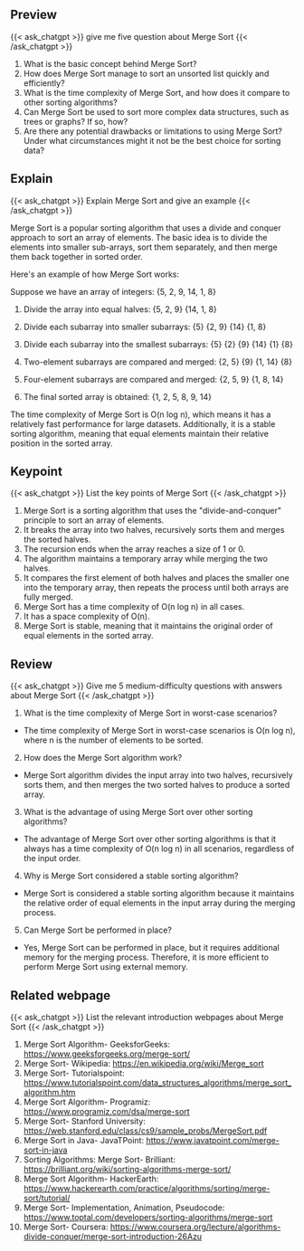 ## Preview
{{< ask_chatgpt >}}
give me five question about Merge Sort
{{< /ask_chatgpt >}}



1. What is the basic concept behind Merge Sort?
2. How does Merge Sort manage to sort an unsorted list quickly and efficiently?
3. What is the time complexity of Merge Sort, and how does it compare to other sorting algorithms?
4. Can Merge Sort be used to sort more complex data structures, such as trees or graphs? If so, how?
5. Are there any potential drawbacks or limitations to using Merge Sort? Under what circumstances might it not be the best choice for sorting data?   

## Explain
{{< ask_chatgpt >}}
Explain Merge Sort and give an example
{{< /ask_chatgpt >}}



Merge Sort is a popular sorting algorithm that uses a divide and conquer approach to sort an array of elements. The basic idea is to divide the elements into smaller sub-arrays, sort them separately, and then merge them back together in sorted order.

Here's an example of how Merge Sort works:

Suppose we have an array of integers: {5, 2, 9, 14, 1, 8}

1. Divide the array into equal halves:
{5, 2, 9} {14, 1, 8}

2. Divide each subarray into smaller subarrays:
{5} {2, 9}
{14} {1, 8}

3. Divide each subarray into the smallest subarrays:
{5}
{2} {9}
{14}
{1} {8}

4. Two-element subarrays are compared and merged:
{2, 5} {9}
{1, 14} {8}

5. Four-element subarrays are compared and merged:
{2, 5, 9} {1, 8, 14}

6. The final sorted array is obtained:
{1, 2, 5, 8, 9, 14}

The time complexity of Merge Sort is O(n log n), which means it has a relatively fast performance for large datasets. Additionally, it is a stable sorting algorithm, meaning that equal elements maintain their relative position in the sorted array.   

## Keypoint
{{< ask_chatgpt >}}
List the key points of Merge Sort
{{< /ask_chatgpt >}}



1. Merge Sort is a sorting algorithm that uses the "divide-and-conquer" principle to sort an array of elements.
2. It breaks the array into two halves, recursively sorts them and merges the sorted halves.
3. The recursion ends when the array reaches a size of 1 or 0.
4. The algorithm maintains a temporary array while merging the two halves.
5. It compares the first element of both halves and places the smaller one into the temporary array, then repeats the process until both arrays are fully merged.
6. Merge Sort has a time complexity of O(n log n) in all cases.
7. It has a space complexity of O(n).
8. Merge Sort is stable, meaning that it maintains the original order of equal elements in the sorted array.   

## Review
{{< ask_chatgpt >}}
Give me 5 medium-difficulty questions with answers about Merge Sort
{{< /ask_chatgpt >}}



1. What is the time complexity of Merge Sort in worst-case scenarios?
- The time complexity of Merge Sort in worst-case scenarios is O(n log n), where n is the number of elements to be sorted.

2. How does the Merge Sort algorithm work?
- Merge Sort algorithm divides the input array into two halves, recursively sorts them, and then merges the two sorted halves to produce a sorted array.

3. What is the advantage of using Merge Sort over other sorting algorithms?
- The advantage of Merge Sort over other sorting algorithms is that it always has a time complexity of O(n log n) in all scenarios, regardless of the input order.

4. Why is Merge Sort considered a stable sorting algorithm?
- Merge Sort is considered a stable sorting algorithm because it maintains the relative order of equal elements in the input array during the merging process.

5. Can Merge Sort be performed in place?
- Yes, Merge Sort can be performed in place, but it requires additional memory for the merging process. Therefore, it is more efficient to perform Merge Sort using external memory.   

## Related webpage
{{< ask_chatgpt >}}
List the relevant introduction webpages about Merge Sort
{{< /ask_chatgpt >}}



1. Merge Sort Algorithm- GeeksforGeeks: https://www.geeksforgeeks.org/merge-sort/
2. Merge Sort- Wikipedia: https://en.wikipedia.org/wiki/Merge_sort
3. Merge Sort- Tutorialspoint: https://www.tutorialspoint.com/data_structures_algorithms/merge_sort_algorithm.htm
4. Merge Sort Algorithm- Programiz: https://www.programiz.com/dsa/merge-sort
5. Merge Sort- Stanford University: https://web.stanford.edu/class/cs9/sample_probs/MergeSort.pdf
6. Merge Sort in Java- JavaTPoint: https://www.javatpoint.com/merge-sort-in-java
7. Sorting Algorithms: Merge Sort- Brilliant: https://brilliant.org/wiki/sorting-algorithms-merge-sort/
8. Merge Sort Algorithm- HackerEarth: https://www.hackerearth.com/practice/algorithms/sorting/merge-sort/tutorial/
9. Merge Sort- Implementation, Animation, Pseudocode: https://www.toptal.com/developers/sorting-algorithms/merge-sort
10. Merge Sort- Coursera: https://www.coursera.org/lecture/algorithms-divide-conquer/merge-sort-introduction-26Azu   

